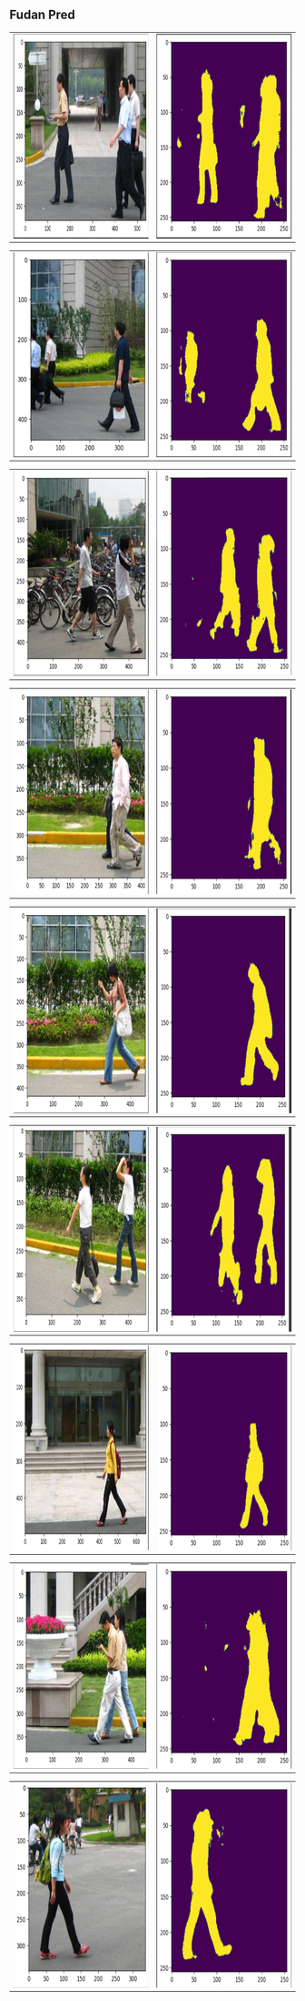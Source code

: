 ## Fudan Pred 
<table>
  <tr>
    <td> <img src="https://raw.githubusercontent.com/frozenparadox99/Fudan_Ped_Predictions/main/Results-Unet/Base-img-1.PNG"  alt="1" width = 360px height = 360px ></td>
    <td> <img src="https://raw.githubusercontent.com/frozenparadox99/Fudan_Ped_Predictions/main/Results-Unet/Base-mask-1.PNG"  alt="2" width = 360px height = 360px ></td>
   </tr> 
   
   
</table>

<table>
  <tr>
    <td> <img src="https://raw.githubusercontent.com/frozenparadox99/Fudan_Ped_Predictions/main/Results-Unet/Base-img-2.PNG"  alt="1" width = 360px height = 360px ></td>
    <td> <img src="https://raw.githubusercontent.com/frozenparadox99/Fudan_Ped_Predictions/main/Results-Unet/Base-mask-2.PNG"  alt="2" width = 360px height = 360px ></td>
   </tr> 
   
   
</table>

<table>
  <tr>
    <td> <img src="https://raw.githubusercontent.com/frozenparadox99/Fudan_Ped_Predictions/main/Results-Unet/Base-img-3.PNG"  alt="1" width = 360px height = 360px ></td>
    <td> <img src="https://raw.githubusercontent.com/frozenparadox99/Fudan_Ped_Predictions/main/Results-Unet/Base-mask-3.PNG"  alt="2" width = 360px height = 360px ></td>
   </tr> 
   
   
</table>

<table>
  <tr>
    <td> <img src="https://raw.githubusercontent.com/frozenparadox99/Fudan_Ped_Predictions/main/Results-Unet/Base-img-4.PNG"  alt="1" width = 360px height = 360px ></td>
    <td> <img src="https://raw.githubusercontent.com/frozenparadox99/Fudan_Ped_Predictions/main/Results-Unet/Base-mask-4.PNG"  alt="2" width = 360px height = 360px ></td>
   </tr> 
   
   
</table>

<table>
  <tr>
    <td> <img src="https://raw.githubusercontent.com/frozenparadox99/Fudan_Ped_Predictions/main/Results-Unet/Base-img-5.PNG"  alt="1" width = 360px height = 360px ></td>
    <td> <img src="https://raw.githubusercontent.com/frozenparadox99/Fudan_Ped_Predictions/main/Results-Unet/Base-mask-5.PNG"  alt="2" width = 360px height = 360px ></td>
   </tr> 
   
   
</table>

<table>
  <tr>
    <td> <img src="https://raw.githubusercontent.com/frozenparadox99/Fudan_Ped_Predictions/main/Results-Unet/Base-img-6.PNG"  alt="1" width = 360px height = 360px ></td>
    <td> <img src="https://raw.githubusercontent.com/frozenparadox99/Fudan_Ped_Predictions/main/Results-Unet/Base-mask-6.PNG"  alt="2" width = 360px height = 360px ></td>
   </tr> 
   
   
</table>

<table>
  <tr>
    <td> <img src="https://raw.githubusercontent.com/frozenparadox99/Fudan_Ped_Predictions/main/Results-Unet/Base-img-7.PNG"  alt="1" width = 360px height = 360px ></td>
    <td> <img src="https://raw.githubusercontent.com/frozenparadox99/Fudan_Ped_Predictions/main/Results-Unet/Base-mask-7.PNG"  alt="2" width = 360px height = 360px ></td>
   </tr> 
   
   
</table>

<table>
  <tr>
    <td> <img src="https://raw.githubusercontent.com/frozenparadox99/Fudan_Ped_Predictions/main/Results-Unet/Base-img-8.PNG"  alt="1" width = 360px height = 360px ></td>
    <td> <img src="https://raw.githubusercontent.com/frozenparadox99/Fudan_Ped_Predictions/main/Results-Unet/Base-mask-8.PNG"  alt="2" width = 360px height = 360px ></td>
   </tr> 
   
   
</table>

<table>
  <tr>
    <td> <img src="https://raw.githubusercontent.com/frozenparadox99/Fudan_Ped_Predictions/main/Results-Unet/Base-img-9.PNG"  alt="1" width = 360px height = 360px ></td>
    <td> <img src="https://raw.githubusercontent.com/frozenparadox99/Fudan_Ped_Predictions/main/Results-Unet/Base-mask-9.PNG"  alt="2" width = 360px height = 360px ></td>
   </tr> 
   
   
</table>
